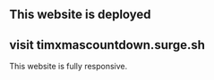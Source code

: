 ## This website is deployed 
##   visit  timxmascountdown.surge.sh

This website is fully responsive.